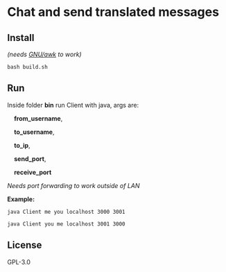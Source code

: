 # Chat and send translated messages

## Install 
*(needs [GNU/awk](https://www.gnu.org/software/gawk/) to work)*

`bash build.sh`

## Run

Inside folder **bin** run Client with java, args are: 

&nbsp;&nbsp;&nbsp;&nbsp;**from_username**, 

&nbsp;&nbsp;&nbsp;&nbsp;**to_username**, 

&nbsp;&nbsp;&nbsp;&nbsp;**to_ip**,

&nbsp;&nbsp;&nbsp;&nbsp;**send_port**, 

&nbsp;&nbsp;&nbsp;&nbsp;**receive_port**

*Needs port forwarding to work outside of LAN*

**Example:**

`java Client me you localhost 3000 3001`


`java Client you me localhost 3001 3000`

## License

GPL-3.0
